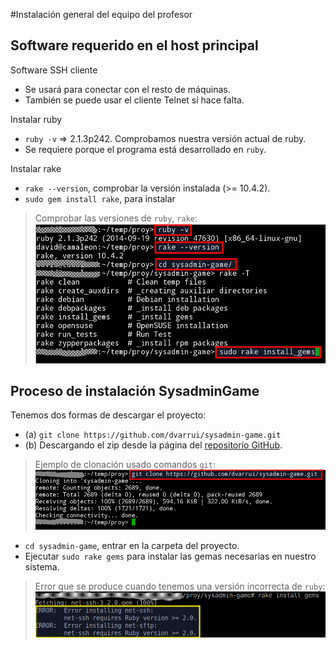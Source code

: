 
#Instalación general del equipo del profesor

## Software requerido en el host principal

Software SSH cliente
* Se usará para conectar con el resto de máquinas.
* También se puede usar el cliente Telnet si hace falta.

Instalar ruby
* `ruby -v` => 2.1.3p242. Comprobamos nuestra versión actual de ruby.
* Se requiere porque el programa está desarrollado en `ruby`.

Instalar rake
* `rake --version`, comprobar la versión instalada (>= 10.4.2).
* `sudo gem install rake`, para instalar

> Comprobar las versiones de `ruby`, `rake`:
> ![ruby-rake-gems](../../../images/ruby-rake-gems.png)
>

## Proceso de instalación SysadminGame

Tenemos dos formas de descargar el proyecto:
* (a) `git clone https://github.com/dvarrui/sysadmin-game.git`
* (b) Descargando el zip desde la página del [repositorio GitHub](https://github.com/dvarrui/sysadmin-game).

> Ejemplo de clonación usado comandos `git`:
> ![git-clone](../../../images/git-clone.png)
>

* `cd sysadmin-game`, entrar en la carpeta del proyecto.
* Ejecutar `sudo rake gems` para instalar las gemas necesarias en nuestro sistema.

> Error que se produce cuando tenemos una versión incorrecta de `ruby`:
> ![error-version](../../../images/error-version.png)
